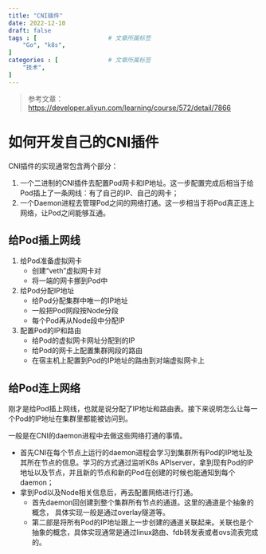 ```yaml
---
title: "CNI插件"
date: 2022-12-10
draft: false
tags : [                    # 文章所属标签
    "Go", "k8s",
]
categories : [              # 文章所属标签
    "技术", 
]
---
```


> 参考文章：https://developer.aliyun.com/learning/course/572/detail/7866

# 如何开发自己的CNI插件

CNI插件的实现通常包含两个部分：
1. 一个二进制的CNI插件去配置Pod网卡和IP地址。这一步配置完成后相当于给Pod插上了一条网线：有了自己的IP、自己的网卡；
2. 一个Daemon进程去管理Pod之间的网络打通。这一步相当于将Pod真正连上网络，让Pod之间能够互通。

## 给Pod插上网线

1. 给Pod准备虚拟网卡
    - 创建“veth”虚拟网卡对
    - 将一端的网卡挪到Pod中
2. 给Pod分配IP地址
    - 给Pod分配集群中唯一的IP地址
    - 一般把Pod网段按Node分段
    - 每个Pod再从Node段中分配IP
3. 配置Pod的IP和路由
    - 给Pod的虚拟网卡网址分配到的IP
    - 给Pod的网卡上配置集群网段的路由
    - 在宿主机上配置到Pod的IP地址的路由到对端虚拟网卡上

## 给Pod连上网络

刚才是给Pod插上网线，也就是说分配了IP地址和路由表。接下来说明怎么让每一个Pod的IP地址在集群里都能被访问到。

一般是在CNI的daemon进程中去做这些网络打通的事情。

- 首先CNI在每个节点上运行的daemon进程会学习到集群所有Pod的IP地址及其所在节点的信息。学习的方式通过监听K8s APIserver，拿到现有Pod的IP地址以及节点，并且新的节点和新的Pod在创建的时候也能通知到每个daemon；
- 拿到Pod以及Node相关信息后，再去配置网络进行打通。
    - 首先daemon回创建到整个集群所有节点的通道。这里的通道是个抽象的概念， 具体实现一般是通过overlay隧道等。
    - 第二部是将所有Pod的IP地址跟上一步创建的通道关联起来。关联也是个抽象的概念，具体实现通常是通过linux路由、fdb转发表或者ovs流表完成的。